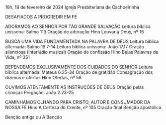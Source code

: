 18h, 18 de fevereiro de 2024
Igreja Presbiteriana de Cachoeirinha

DESAFIADOS A PROGREDIR EM FÉ

ADORAMOS AO SENHOR POR TÃO GRANDE SALVAÇÃO
Leitura bíblica uníssona: Salmo 113
Oração de adoração
Hino Louvor a Deus, nº 16

BUSCA UMA VIDA FUNDAMENTADA NA PALAVRA DE DEUS
Leitura bíblica alternada: Salmo 19.7-14
Leitura bíblica uníssona: João 17.17
Oração silenciosa (interlúdio musical)
Oração de confissão
Hino Belas Palavras de Vida, nº 351

DEPENDEMOS EXCLUSIVAMENTE DOS CUIDADOS DO SENHOR
Leitura bíblica alternada: Mateus 6.25-34
Oração de gratidão
Consagração dos dízimos e ofertas
Hino Ofertas, nº 58

OUVIMOS ATENTAMENTE AS INSTRUÇÕES DE DEUS
Oração pelas crianças
Pregação: João 2.23-25

CAMINHAMOS OLHANDO PARA CRISTO, AUTOR E CONSUMADOR DA NOSSA FÉ
Hino A Certeza do Crente, nº 105
Oração final
Benção apostólica

Benção antiga ou A Benção